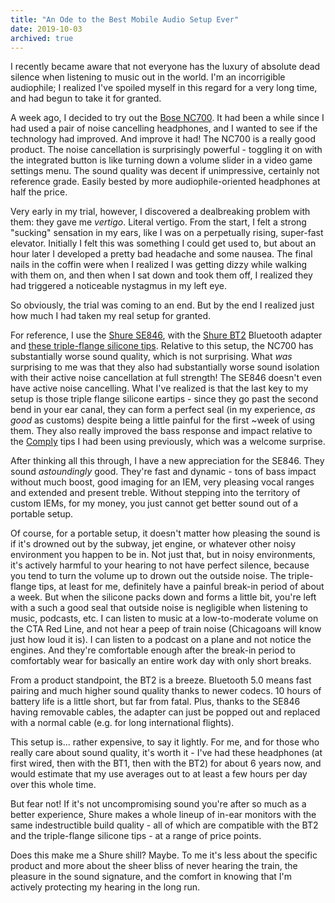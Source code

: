 ```yaml
---
title: "An Ode to the Best Mobile Audio Setup Ever"
date: 2019-10-03
archived: true
---
```


I recently became aware that not everyone has the luxury of absolute dead silence when listening to music out in the world. I'm an incorrigible audiophile; I realized I've spoiled myself in this regard for a very long time, and had begun to take it for granted.

A week ago, I decided to try out the [Bose NC700](https://www.bose.com/en_us/products/headphones/noise_cancelling_headphones/noise-cancelling-headphones-700.html). It had been a while since I had used a pair of noise cancelling headphones, and I wanted to see if the technology had improved. And improve it had! The NC700 is a really good product. The noise cancellation is surprisingly powerful - toggling it on with the integrated button is like turning down a volume slider in a video game settings menu. The sound quality was decent if unimpressive, certainly not reference grade. Easily bested by more audiophile-oriented headphones at half the price.

Very early in my trial, however, I discovered a dealbreaking problem with them: they gave me *vertigo*. Literal vertigo. From the start, I felt a strong "sucking" sensation in my ears, like I was on a perpetually rising, super-fast elevator. Initially I felt this was something I could get used to, but about an hour later I developed a pretty bad headache and some nausea. The final nails in the coffin were when I realized I was getting dizzy while walking with them on, and then when I sat down and took them off, I realized they had triggered a noticeable nystagmus in my left eye.

So obviously, the trial was coming to an end. But by the end I realized just how much I had taken my real setup for granted.

For reference, I use the [Shure SE846](https://www.shure.com/en-US/products/earphones/se846), with the [Shure BT2](https://www.shure.com/en-US/products/accessories/rmce-bt2) Bluetooth adapter and [these triple-flange silicone tips](https://www.shure.com/en-US/products/accessories/eatfl1-6). Relative to this setup, the NC700 has substantially worse sound quality, which is not surprising. What *was* surprising to me was that they also had substantially worse sound isolation with their active noise cancellation at full strength!  The SE846 doesn't even have active noise cancelling. What I've realized is that the last key to my setup is those triple flange silicone eartips - since they go past the second bend in your ear canal, they can form a perfect seal (in my experience, *as good* as customs) despite being a little painful for the first ~week of using them. They also really improved the bass response and impact relative to the [Comply](https://www.complyfoam.com/products/t-100/) tips I had been using previously, which was a welcome surprise.

After thinking all this through, I have a new appreciation for the SE846. They sound *astoundingly* good. They're fast and dynamic - tons of bass impact without much boost, good imaging for an IEM, very pleasing vocal ranges and extended and present treble. Without stepping into the territory of custom IEMs, for my money, you just cannot get better sound out of a portable setup.

Of course, for a portable setup, it doesn't matter how pleasing the sound is if it's drowned out by the subway, jet engine, or whatever other noisy environment you happen to be in. Not just that, but in noisy environments, it's actively harmful to your hearing to not have perfect silence, because you tend to turn the volume up to drown out the outside noise. The triple-flange tips, at least for me, definitely have a painful break-in period of about a week. But when the silicone packs down and forms a little bit, you're left with a such a good seal that outside noise is negligible when listening to music, podcasts, etc. I can listen to music at a low-to-moderate volume on the CTA Red Line, and not hear a peep of train noise (Chicagoans will know just how loud it is). I can listen to a podcast on a plane and not notice the engines. And they're comfortable enough after the break-in period to comfortably wear for basically an entire work day with only short breaks.

From a product standpoint, the BT2 is a breeze. Bluetooth 5.0 means fast pairing and much higher sound quality thanks to newer codecs. 10 hours of battery life is a little short, but far from fatal. Plus, thanks to the SE846 having removable cables, the adapter can just be popped out and replaced with a normal cable (e.g. for long international flights).

This setup is... rather expensive, to say it lightly. For me, and for those who really care about sound quality, it's worth it - I've had these headphones (at first wired, then with the BT1, then with the BT2) for about 6 years now, and would estimate that my use averages out to at least a few hours per day over this whole time.

But fear not! If it's not uncompromising sound you're after so much as a better experience, Shure makes a whole lineup of in-ear monitors with the same indestructible build quality - all of which are compatible with the BT2 and the triple-flange silicone tips - at a range of price points.

Does this make me a Shure shill? Maybe. To me it's less about the specific product and more about the sheer bliss of never hearing the train, the pleasure in the sound signature, and the comfort in knowing that I'm actively protecting my hearing in the long run.
